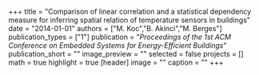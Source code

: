 +++
title = "Comparison of linear correlation and a statistical dependency measure for inferring spatial relation of temperature sensors in buildings"
date = "2014-01-01"
authors = ["M. Koc","B. Akinci","M. Berges"]
publication_types = ["1"]
publication = "_Proceedings of the 1st ACM Conference on Embedded Systems for Energy-Efficient Buildings_"
publication_short = ""
image_preview = ""
selected = false
projects = []
math = true
highlight = true
[header]
image = ""
caption = ""
+++

